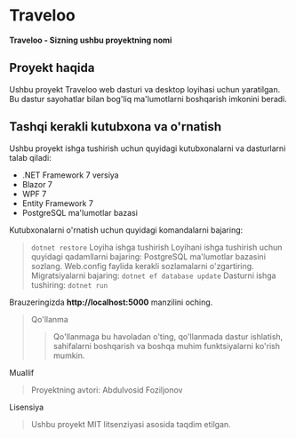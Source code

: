 # Traveloo

**Traveloo - Sizning ushbu proyektning nomi**

## Proyekt haqida

Ushbu proyekt Traveloo web dasturi va desktop loyihasi uchun yaratilgan. Bu dastur sayohatlar bilan bog'liq ma'lumotlarni boshqarish imkonini beradi.

## Tashqi kerakli kutubxona va o'rnatish

Ushbu proyekt ishga tushirish uchun quyidagi kutubxonalarni va dasturlarni talab qiladi:

- .NET Framework 7 versiya
- Blazor 7
- WPF 7
- Entity Framework 7
- PostgreSQL ma'lumotlar bazasi

Kutubxonalarni o'rnatish uchun quyidagi komandalarni bajaring:
> ``` dotnet restore ```
Loyiha ishga tushirish
> Loyihani ishga tushirish uchun quyidagi qadamllarni bajaring:
PostgreSQL ma'lumotlar bazasini sozlang.
> Web.config faylida kerakli sozlamalarni o'zgartiring.
Migratsiyalarni bajaring:
> ` dotnet ef database update `
Dasturni ishga tushiring:
> ` dotnet run `

Brauzeringizda **http://localhost:5000** manzilini oching.
> Qo'llanma
>> Qo'llanmaga bu havoladan o'ting, qo'llanmada dastur ishlatish, sahifalarni boshqarish va boshqa muhim funktsiyalarni ko'rish mumkin.

Muallif
> Proyektning avtori: Abdulvosid Foziljonov

Lisensiya
> Ushbu proyekt MIT litsenziyasi asosida taqdim etilgan.
